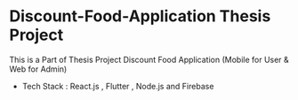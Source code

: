 # Discount-Food-Application Thesis Project
This is a Part of Thesis Project Discount Food Application (Mobile for User & Web for Admin)
- Tech Stack : React.js , Flutter , Node.js and Firebase


